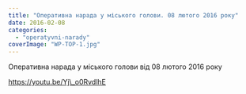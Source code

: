 ```yaml
---
title: "Оперативна нарада у міського голови. 08 лютого 2016 року"
date: 2016-02-08
categories: 
  - "operatyvni-narady"
coverImage: "WP-TOP-1.jpg"
---
```


Оперативна нарада у міського голови від 08 лютого 2016 року<!--more-->

https://youtu.be/Yj\_o0RvdlhE
